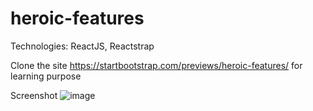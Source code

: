 # heroic-features
Technologies: ReactJS, Reactstrap

Clone the site https://startbootstrap.com/previews/heroic-features/ for learning purpose

Screenshot
![image](https://user-images.githubusercontent.com/59038507/168666226-9094269e-c2fb-4a03-b1ce-784f6cf5cb33.png)
